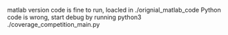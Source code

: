 matlab version code is fine to run, loacled in ./orignial_matlab_code
Python code is wrong, start debug by running python3 ./coverage_competition_main.py

